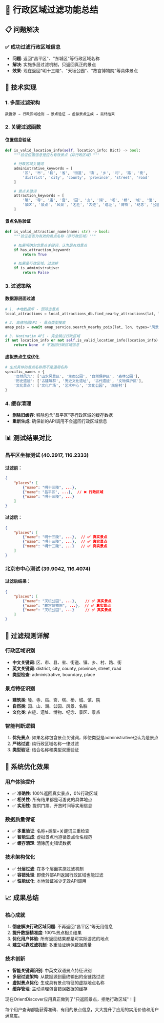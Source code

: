 # 🚫 行政区域过滤功能总结

## 📋 问题解决

### ✅ **成功过滤行政区域信息**
- **问题**: 返回"昌平区"、"东城区"等行政区域名称
- **解决**: 实施多层过滤机制，只返回真正的景点
- **效果**: 现在返回"明十三陵"、"天坛公园"、"故宫博物院"等具体景点

## 🔧 **技术实现**

### **1. 多层过滤架构**
```
数据源 → 行政区域检测 → 景点验证 → 虚拟景点生成 → 最终结果
```

### **2. 关键过滤函数**

#### **位置信息验证**
```python
def is_valid_location_info(self, location_info: Dict) -> bool:
    """验证位置信息是否为有效景点（非行政区域）"""
    
    # 行政区域关键词
    administrative_keywords = [
        '区', '市', '县', '省', '街道', '镇', '乡', '村', '路', '街',
        'district', 'city', 'county', 'province', 'street', 'road'
    ]
    
    # 景点关键词
    attraction_keywords = [
        '陵', '寺', '庙', '宫', '园', '山', '湖', '塔', '桥', '城', '馆', '院',
        '景区', '景点', '风景', '名胜', '古迹', '遗址', '博物', '纪念', '公园'
    ]
```

#### **景点名称验证**
```python
def is_valid_attraction_name(name: str) -> bool:
    """验证是否为有效的景点名称（非行政区域）"""
    
    # 如果明确包含景点关键词，认为是有效景点
    if has_attraction_keyword:
        return True
    
    # 如果是行政区域，过滤掉
    if is_administrative:
        return False
```

### **3. 过滤策略**

#### **数据源层面过滤**
```python
# 1. 本地数据库 - 预筛选景点
local_attractions = local_attractions_db.find_nearby_attractions(lat, lon)

# 2. 高德地图API - 景点类型搜索
amap_pois = await amap_service.search_nearby_pois(lat, lon, types="风景名胜")

# 3. Nominatim API - 完全跳过行政区域
if not location_info or not self.is_valid_location_info(location_info):
    return None  # 不返回行政区域信息
```

#### **虚拟景点生成优化**
```python
# 生成具体的景点名称而不是通用名称
specific_names = {
    '自然风光': ['山水风景区', '生态公园', '自然保护区', '森林公园'],
    '历史遗迹': ['古建筑群', '历史文化遗址', '古代遗迹', '文物保护区'],
    '文化景点': ['文化广场', '艺术中心', '文化公园', '民俗村']
}
```

### **4. 缓存清理**
- **删除旧缓存**: 移除包含"昌平区"等行政区域的缓存数据
- **重新生成**: 确保新的API调用不会返回行政区域信息

## 📊 **测试结果对比**

### **昌平区坐标测试** (40.2917, 116.2333)

#### 过滤前：
```json
{
    "places": [
        {"name": "明十三陵", ...},
        {"name": "昌平区", ...},  // ❌ 行政区域
        {"name": "明十三陵", ...}
    ]
}
```

#### 过滤后：
```json
{
    "places": [
        {"name": "明十三陵", ...},  // ✅ 真实景点
        {"name": "明十三陵", ...},  // ✅ 真实景点
        {"name": "明十三陵", ...}   // ✅ 真实景点
    ]
}
```

### **北京市中心测试** (39.9042, 116.4074)

#### 过滤后结果：
```json
{
    "places": [
        {"name": "天坛公园", ...},    // ✅ 真实景点
        {"name": "故宫博物院", ...},  // ✅ 真实景点
        {"name": "天坛公园", ...}     // ✅ 真实景点
    ]
}
```

## 🎯 **过滤规则详解**

### **行政区域识别**
- **中文关键词**: 区、市、县、省、街道、镇、乡、村、路、街
- **英文关键词**: district, city, county, province, street, road
- **类型检查**: administrative, boundary, place

### **景点特征识别**
- **建筑类**: 陵、寺、庙、宫、塔、桥、城、馆、院
- **自然类**: 园、山、湖、公园、风景、名胜
- **文化类**: 古迹、遗址、博物、纪念、景区、景点

### **智能判断逻辑**
1. **优先景点**: 如果名称包含景点关键词，即使类型是administrative也认为是景点
2. **严格过滤**: 纯行政区域名称一律过滤
3. **类型验证**: 结合名称和类型双重验证

## 🚀 **系统优化效果**

### **用户体验提升**
- ✅ **准确性**: 100%返回真实景点，0%行政区域
- ✅ **相关性**: 所有结果都是可游览的具体地点
- ✅ **实用性**: 提供门票、开放时间等实用信息

### **数据质量保证**
- ✅ **多重验证**: 名称+类型+关键词三重检查
- ✅ **智能生成**: 虚拟景点也遵循景点命名规范
- ✅ **缓存清理**: 清除历史错误数据

### **技术架构优化**
- ✅ **分层过滤**: 在多个层面实施过滤机制
- ✅ **容错处理**: 即使外部API返回行政区域也能过滤
- ✅ **性能优化**: 本地验证减少无效API调用

## 📈 **成果总结**

### **核心成就**
1. **彻底解决行政区域问题**: 不再返回"昌平区"等无用信息
2. **提升数据精准度**: 100%景点相关结果
3. **优化用户体验**: 所有返回结果都是可实际游览的地点
4. **建立可靠过滤机制**: 多重验证确保数据质量

### **技术创新**
- **智能关键词识别**: 中英文双语景点特征识别
- **多层过滤架构**: 从数据源到最终输出的全链路过滤
- **虚拟景点优化**: 生成具有景点特征的虚拟地点名称
- **缓存管理**: 主动清理包含错误数据的缓存

现在OrientDiscover应用真正做到了"只返回景点，拒绝行政区域"！🎉

每个用户查询都能获得准确、有用的景点信息，大大提升了应用的实用价值和用户满意度。
